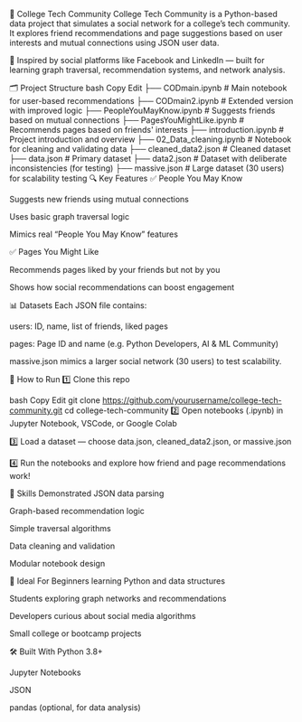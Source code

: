 👥 College Tech Community
College Tech Community is a Python-based data project that simulates a social network for a college’s tech community. It explores friend recommendations and page suggestions based on user interests and mutual connections using JSON user data.

📍 Inspired by social platforms like Facebook and LinkedIn — built for learning graph traversal, recommendation systems, and network analysis.

🗂️ Project Structure
bash
Copy
Edit
├── CODmain.ipynb             # Main notebook for user-based recommendations
├── CODmain2.ipynb            # Extended version with improved logic
├── PeopleYouMayKnow.ipynb    # Suggests friends based on mutual connections
├── PagesYouMightLike.ipynb   # Recommends pages based on friends' interests
├── introduction.ipynb        # Project introduction and overview
├── 02_Data_cleaning.ipynb    # Notebook for cleaning and validating data
├── cleaned_data2.json        # Cleaned dataset
├── data.json                 # Primary dataset
├── data2.json                # Dataset with deliberate inconsistencies (for testing)
├── massive.json              # Large dataset (30 users) for scalability testing
🔍 Key Features
✅ People You May Know

Suggests new friends using mutual connections

Uses basic graph traversal logic

Mimics real “People You May Know” features

✅ Pages You Might Like

Recommends pages liked by your friends but not by you

Shows how social recommendations can boost engagement

📊 Datasets
Each JSON file contains:

users: ID, name, list of friends, liked pages

pages: Page ID and name (e.g. Python Developers, AI & ML Community)

massive.json mimics a larger social network (30 users) to test scalability.

📌 How to Run
1️⃣ Clone this repo

bash
Copy
Edit
git clone https://github.com/yourusername/college-tech-community.git
cd college-tech-community
2️⃣ Open notebooks (.ipynb) in Jupyter Notebook, VSCode, or Google Colab

3️⃣ Load a dataset — choose data.json, cleaned_data2.json, or massive.json

4️⃣ Run the notebooks and explore how friend and page recommendations work!

🧠 Skills Demonstrated
JSON data parsing

Graph-based recommendation logic

Simple traversal algorithms

Data cleaning and validation

Modular notebook design

🎯 Ideal For
Beginners learning Python and data structures

Students exploring graph networks and recommendations

Developers curious about social media algorithms

Small college or bootcamp projects

🛠️ Built With
Python 3.8+

Jupyter Notebooks

JSON

pandas (optional, for data analysis)
